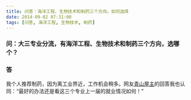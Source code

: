 ```yaml
---
title: 问答：海洋工程、生物技术和制药三个方向，如何选择
date: 2014-09-02 07:31:00
tags: [问答, 海洋工程, 生物技术, 制药]
---
```


### 问：大三专业分流，有海洋工程、生物技术和制药三个方向，选哪个？

### 答
我个人推荐制药，因为离工业界近，工作机会稍多。网友[青山屋主](http://weibo.com/u/1971308317)的回答我也认同：“最好的办法还是看这三个专业上一届的就业情况如何！”
